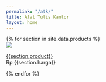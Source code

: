 ```yaml
---
permalink: "/atk/"
title: Alat Tulis Kantor
layout: home
---
```


<div>
	{% for section in site.data.products %}
	<div class="filterdiv {{section.product}}">
		<a href="{{site.baseurl}}/product/{{section.product}}">
			<div class="product">
				<img src="{{ site.baseurl }}/{{section.urlimg}}"/>
				<div class="product-title">
					<p><a href="{{site.baseurl}}/product/{{section.product}}">{{section.product}}</a><br><span>Rp {{section.harga}}</span></p>
				</div>
			</div>
		</a>
	</div>
	{% endfor %}
</div>